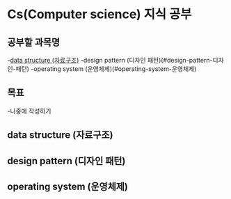 # Cs(Computer science) 지식 공부


## 공부할 과목명

-[data structure (자료구조)](#data-structure-자료구조)
-design pattern (디자인 패턴)(#design-pattern-디자인-패턴)
-operating system (운영체제)(#operating-system-운영체제)

## 목표
-나중에 작성하기

## data structure (자료구조)



## design pattern (디자인 패턴)


## operating system (운영체제)



